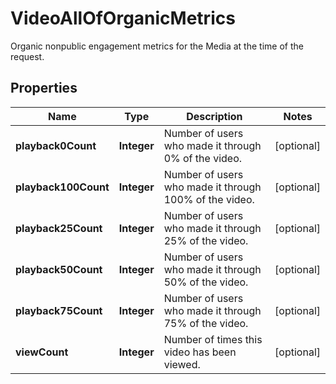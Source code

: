 

# VideoAllOfOrganicMetrics

Organic nonpublic engagement metrics for the Media at the time of the request.

## Properties

| Name | Type | Description | Notes |
|------------ | ------------- | ------------- | -------------|
|**playback0Count** | **Integer** | Number of users who made it through 0% of the video. |  [optional] |
|**playback100Count** | **Integer** | Number of users who made it through 100% of the video. |  [optional] |
|**playback25Count** | **Integer** | Number of users who made it through 25% of the video. |  [optional] |
|**playback50Count** | **Integer** | Number of users who made it through 50% of the video. |  [optional] |
|**playback75Count** | **Integer** | Number of users who made it through 75% of the video. |  [optional] |
|**viewCount** | **Integer** | Number of times this video has been viewed. |  [optional] |



